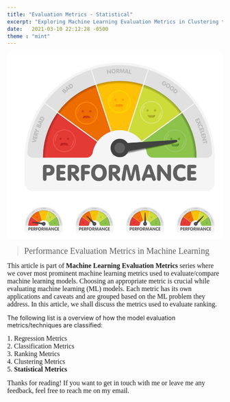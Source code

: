 ```yaml
---
title: "Evaluation Metrics - Statistical"
excerpt: "Exploring Machine Learning Evaluation Metrics in Clustering tasks"
date:   2021-03-10 22:12:28 -0500
theme : "mint"
---
```


<style TYPE="text/css">
code.has-jax {font: inherit; font-size: 100%; background: inherit; border: inherit;}
</style>
<script type="text/x-mathjax-config">
MathJax.Hub.Config({
    tex2jax: {
        inlineMath: [['$','$'], ['\\(','\\)']],
        skipTags: ['script', 'noscript', 'style', 'textarea', 'pre'] // removed 'code' entry
    }
});
MathJax.Hub.Queue(function() {
    var all = MathJax.Hub.getAllJax(), i;
    for(i = 0; i < all.length; i += 1) {
        all[i].SourceElement().parentNode.className += ' has-jax';
    }
});
</script>
<script type="text/javascript" src="https://cdnjs.cloudflare.com/ajax/libs/mathjax/2.7.4/MathJax.js?config=TeX-AMS_HTML-full"></script>

<img src="/img/Learning/Teaser/performanceeval.png" alt="this is a placeholder image" width="100%" height = "50%" class="center" >

> <span style="font-family:Georgia; font-size:20px;"> Performance Evaluation Metrics in Machine Learning</span>   

<span style="font-family:Georgia; font-size:16px;"> This article is part of **Machine Learning Evaluation Metrics** series where we cover most prominent machine learning metrics used to evaluate/compare machine learning models. Choosing an appropriate metric is crucial while evaluating machine learning (ML) models. Each metric has its own applications and caveats and are grouped based on the ML problem they address.  In this article, we shall discuss the metrics used to evaluate ranking.</span>  

The following list is a overview of how the model evaluation metrics/techniques are classified:


<span style="font-family:Georgia; font-size:16px;"> 1. Regression Metrics</span>   
<span style="font-family:Georgia; font-size:16px;"> 2. Classification Metrics</span>   
<span style="font-family:Georgia; font-size:16px;"> 3. Ranking Metrics</span>   
<span style="font-family:Georgia; font-size:16px;"> 4. Clustering Metrics<span>   
<span style="font-family:Georgia; font-size:16px;"> 5. **Statistical Metrics**</span>   

<span style="font-family:Georgia; font-size:16px;">
Thanks for reading! If you want to get in touch with me or leave me any feedback, feel free to reach me on my email. 